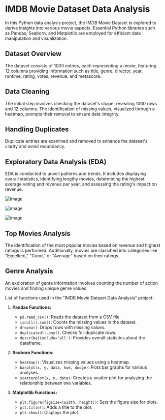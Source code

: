 # IMDB Movie Dataset Data Analysis

In this Python data analysis project, the IMDB Movie Dataset is explored to derive insights into various movie aspects. Essential Python libraries such as Pandas, Seaborn, and Matplotlib are employed for efficient data manipulation and visualization.

## Dataset Overview

The dataset consists of 1000 entries, each representing a movie, featuring 12 columns providing information such as title, genre, director, year, runtime, rating, votes, revenue, and metascore.

## Data Cleaning

The initial step involves checking the dataset's shape, revealing 1000 rows and 12 columns. The identification of missing values, visualized through a heatmap, prompts their removal to ensure data integrity.

## Handling Duplicates

Duplicate entries are examined and removed to enhance the dataset's clarity and avoid redundancy.

## Exploratory Data Analysis (EDA)

EDA is conducted to unveil patterns and trends. It includes displaying overall statistics, identifying lengthy movies, determining the highest average voting and revenue per year, and assessing the rating's impact on revenue.

![image](https://github.com/no37no37/IMDB_Movies_Dataset/assets/132648428/1e05f5db-37c3-40b5-b90d-17bbacd4c2ec)

![image](https://github.com/no37no37/IMDB_Movies_Dataset/assets/132648428/ee5ce3ea-e188-41d1-87f4-ae1f8ee7eed1)

![image](https://github.com/no37no37/IMDB_Movies_Dataset/assets/132648428/f0a741cf-66a6-4a1e-9609-28dad4a1f916)


## Top Movies Analysis

The identification of the most popular movies based on revenue and highest ratings is performed. Additionally, movies are classified into categories like "Excellent," "Good," or "Average" based on their ratings.

## Genre Analysis

An exploration of genre information involves counting the number of action movies and finding unique genre values.

List of functions used in the "IMDB Movie Dataset Data Analysis" project:

1. **Pandas Functions:**
   - `pd.read_csv()`: Reads the dataset from a CSV file.
   - `isnull().sum()`: Counts the missing values in the dataset.
   - `dropna()`: Drops rows with missing values.
   - `duplicated().any()`: Checks for duplicate rows.
   - `describe(include='all')`: Provides overall statistics about the dataframe.

2. **Seaborn Functions:**
   - `heatmap()`: Visualizes missing values using a heatmap.
   - `barplot(x, y, data, hue, dodge)`: Plots bar graphs for various analyses.
   - `scatterplot(x, y, data)`: Creates a scatter plot for analyzing the relationship between two variables.

3. **Matplotlib Functions:**
   - `plt.figure(figsize=(width, height))`: Sets the figure size for plots.
   - `plt.title()`: Adds a title to the plot.
   - `plt.show()`: Displays the plot.
